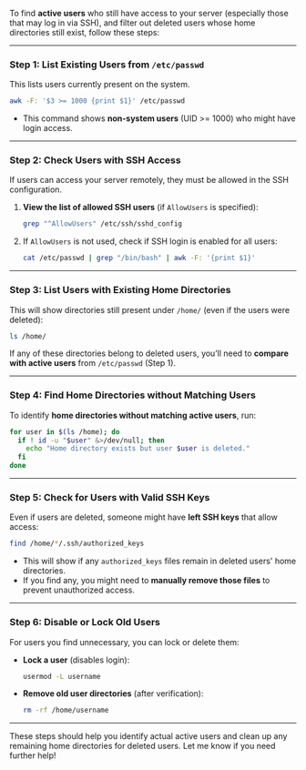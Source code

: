 To find **active users** who still have access to your server (especially those that may log in via SSH), and filter out deleted users whose home directories still exist, follow these steps:

---

### **Step 1: List Existing Users from `/etc/passwd`**
This lists users currently present on the system.

```bash
awk -F: '$3 >= 1000 {print $1}' /etc/passwd
```
- This command shows **non-system users** (UID >= 1000) who might have login access.

---

### **Step 2: Check Users with SSH Access**  
If users can access your server remotely, they must be allowed in the SSH configuration.

1. **View the list of allowed SSH users** (if `AllowUsers` is specified):
   ```bash
   grep "^AllowUsers" /etc/ssh/sshd_config
   ```

2. If `AllowUsers` is not used, check if SSH login is enabled for all users:
   ```bash
   cat /etc/passwd | grep "/bin/bash" | awk -F: '{print $1}'
   ```

---

### **Step 3: List Users with Existing Home Directories**  
This will show directories still present under `/home/` (even if the users were deleted):

```bash
ls /home/
```

If any of these directories belong to deleted users, you’ll need to **compare with active users** from `/etc/passwd` (Step 1).  

---

### **Step 4: Find Home Directories without Matching Users**
To identify **home directories without matching active users**, run:

```bash
for user in $(ls /home); do
  if ! id -u "$user" &>/dev/null; then
    echo "Home directory exists but user $user is deleted."
  fi
done
```

---

### **Step 5: Check for Users with Valid SSH Keys**  
Even if users are deleted, someone might have **left SSH keys** that allow access:

```bash
find /home/*/.ssh/authorized_keys
```

- This will show if any `authorized_keys` files remain in deleted users' home directories.  
- If you find any, you might need to **manually remove those files** to prevent unauthorized access.

---

### **Step 6: Disable or Lock Old Users**
For users you find unnecessary, you can lock or delete them:

- **Lock a user** (disables login):
  ```bash
  usermod -L username
  ```

- **Remove old user directories** (after verification):
  ```bash
  rm -rf /home/username
  ```

---

These steps should help you identify actual active users and clean up any remaining home directories for deleted users. Let me know if you need further help!
